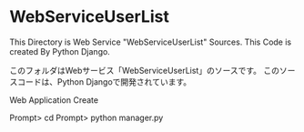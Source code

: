 # WebServiceUserList

This Directory is Web Service "WebServiceUserList" Sources.
This Code is created By Python Django.

このフォルダはWebサービス「WebServiceUserList」のソースです。
このソースコードは、Python Djangoで開発されています。


Web Application Create

Prompt> cd <WebServiceUserList Directory>
Prompt> python manager.py
